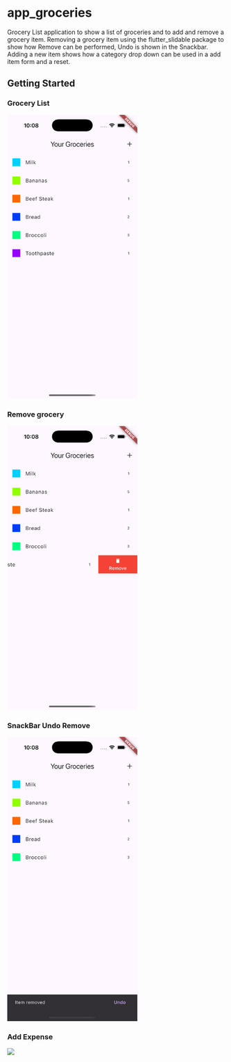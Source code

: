 # app_groceries

Grocery List application to show a list of groceries and to add and remove a grocery item.   Removing a grocery item using the flutter_slidable package to show how Remove can be performed, Undo is shown in the Snackbar.    Adding a new item shows how a category drop down can be used in a add item form and a reset.

## Getting Started

###  Grocery List
<img src="assets/images/grocerylist.png" width="300">

### Remove grocery
<img src="assets/images/remove.png" width="300">

### SnackBar Undo Remove
<img src="assets/images/snackbarundo.png" width="300">

### Add Expense
<img src="assets/images/grocery.png" width="300">
